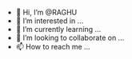 - 👋 Hi, I’m @RAGHU
- 👀 I’m interested in ...
- 🌱 I’m currently learning ...
- 💞️ I’m looking to collaborate on ...
- 📫 How to reach me ...

<!---
RAGHU/RAGHU is a ✨ special ✨ repository because its `README.md` (this file) appears on your GitHub profile.
You can click the Preview link to take a look at your changes.
--->
